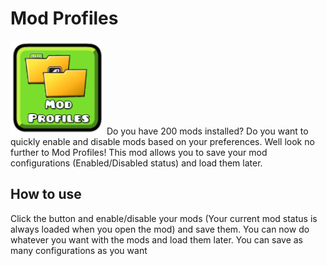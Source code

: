 # Mod Profiles
<img src="logo.png" width="150" alt="the mod's logo" />
Do you have 200 mods installed? Do you want to quickly enable and disable mods based on your preferences. Well look no further to Mod Profiles! This mod allows you to save your mod configurations (Enabled/Disabled status) and load them later.

## How to use
Click the button and enable/disable your mods (Your current mod status is always loaded when you open the mod) and save them. You can now do whatever you want with the mods and load them later. You can save as many configurations as you want

